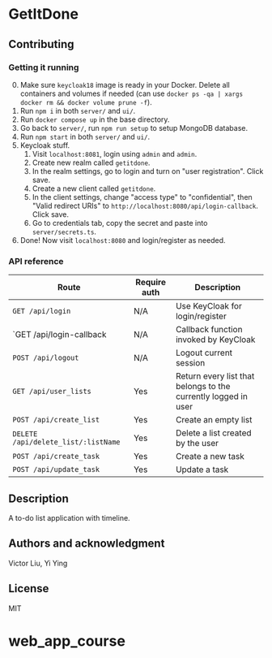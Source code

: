 # GetItDone

## Contributing
### Getting it running
0. Make sure `keycloak18` image is ready in your Docker. Delete all containers and volumes if needed (can use `docker ps -qa | xargs docker rm && docker volume prune -f`).
1. Run `npm i` in both `server/` and `ui/`.
2. Run `docker compose up` in the base directory.
3. Go back to `server/`, run `npm run setup` to setup MongoDB database.
4. Run `npm start` in both `server/` and `ui/`.
5. Keycloak stuff.
   1. Visit `localhost:8081`, login using `admin` and `admin`.
   2. Create new realm called `getitdone`.
   3. In the realm settings, go to login and turn on "user registration". Click save.
   4. Create a new client called `getitdone`.
   5. In the client settings, change "access type" to "confidential", then "Valid redirect URIs" to `http://localhost:8080/api/login-callback`. Click save.
   6. Go to credentials tab, copy the secret and paste into `server/secrets.ts`.
6. Done! Now visit `localhost:8080` and login/register as needed.
### API reference

| Route | Require auth | Description |
| --- | --- | --- |
| `GET /api/login` | N/A | Use KeyCloak for login/register |
| `GET /api/login-callback | N/A | Callback function invoked by KeyCloak |
| `POST /api/logout` | N/A | Logout current session |
| `GET /api/user_lists` | Yes | Return every list that belongs to the currently logged in user |
| `POST /api/create_list` | Yes | Create an empty list |
| `DELETE /api/delete_list/:listName` | Yes | Delete a list created by the user |
| `POST /api/create_task` | Yes | Create a new task |
| `POST /api/update_task` | Yes | Update a task |


## Description
A to-do list application with timeline.

## Authors and acknowledgment
Victor Liu, Yi Ying

## License
MIT

# web_app_course
